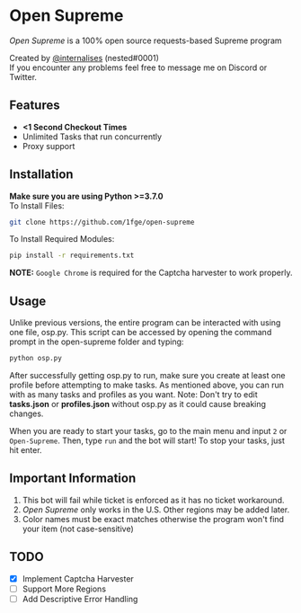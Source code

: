 # Open Supreme
*Open Supreme* is a 100% open source requests-based Supreme program  

Created by [@internalises](https://twitter.com/internalises) (nested#0001)  
If you encounter any problems feel free to message me on Discord or Twitter.

## Features
* **<1 Second Checkout Times**  
* Unlimited Tasks that run concurrently
* Proxy support

## Installation
**Make sure you are using Python >=3.7.0**  
To Install Files:  
```bash
git clone https://github.com/1fge/open-supreme
```
To Install Required Modules:  
```bash
pip install -r requirements.txt
```

**NOTE:** `Google Chrome` is required for the Captcha harvester to work properly.
  

## Usage
Unlike previous versions, the entire program can be interacted with using one file, osp.py. This script can be accessed by opening the command prompt in the open-supreme folder and typing: 
```bash
python osp.py
```
After successfully getting osp.py to run, make sure you create at least one profile before attempting to make tasks. As mentioned above, you can run with as many tasks and profiles as you want. Note: Don't try to edit **tasks.json** or **profiles.json** without osp.py as it could cause breaking changes.

When you are ready to start your tasks, go to the main menu and input `2` or `Open-Supreme`. Then, type `run` and the bot will start! To stop your tasks, just hit enter.
  

## Important Information 
1. This bot will fail while ticket is enforced as it has no ticket workaround.
2. *Open Supreme* only works in the U.S. Other regions may be added later. 
3. Color names must be exact matches otherwise the program won't find your item (not case-sensitive)

## TODO
- [x] Implement Captcha Harvester
- [ ] Support More Regions
- [ ] Add Descriptive Error Handling
